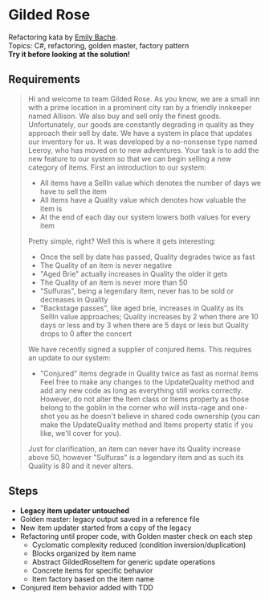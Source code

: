 # Gilded Rose

Refactoring kata by [Emily Bache](https://github.com/emilybache/GildedRose-Refactoring-Kata).  
Topics: C#, refactoring, golden master, factory pattern  
**Try it before looking at the solution!**

## Requirements

> Hi and welcome to team Gilded Rose. As you know, we are a small inn with a prime location in a prominent city ran by a friendly innkeeper named Allison. We also buy and sell only the finest goods. Unfortunately, our goods are constantly degrading in quality as they approach their sell by date. We have a system in place that updates our inventory for us. It was developed by a no-nonsense type named Leeroy, who has moved on to new adventures. Your task is to add the new feature to our system so that we can begin selling a new category of items. First an introduction to our system:
>
> - All items have a SellIn value which denotes the number of days we have to sell the item
> - All items have a Quality value which denotes how valuable the item is
> - At the end of each day our system lowers both values for every item
>
> Pretty simple, right? Well this is where it gets interesting:
> - Once the sell by date has passed, Quality degrades twice as fast
> - The Quality of an item is never negative
> - "Aged Brie" actually increases in Quality the older it gets
> - The Quality of an item is never more than 50
> - "Sulfuras", being a legendary item, never has to be sold or decreases in Quality
> - "Backstage passes", like aged brie, increases in Quality as its SellIn value approaches; Quality increases by 2 when there are 10 days or less and by 3 when there are 5 days or less but Quality drops to 0 after the concert
>
> We have recently signed a supplier of conjured items. This requires an update to our system:
> - "Conjured" items degrade in Quality twice as fast as normal items
Feel free to make any changes to the UpdateQuality method and add any new code as long as everything still works correctly. However, do not alter the Item class or Items property as those belong to the goblin in the corner who will insta-rage and one-shot you as he doesn't believe in shared code ownership (you can make the UpdateQuality method and Items property static if you like, we'll cover for you).
>
> Just for clarification, an item can never have its Quality increase above 50, however "Sulfuras" is a legendary item and as such its Quality is 80 and it never alters.

## Steps

- **Legacy item updater untouched**
- Golden master: legacy output saved in a reference file
- New item updater started from a copy of the legacy
- Refactoring until proper code, with Golden master check on each step
    - Cyclomatic complexity reduced (condition inversion/duplication)
    - Blocks organized by item name
    - Abstract GildedRoseItem for generic update operations
    - Concrete items for specific behavior
    - Item factory based on the item name
- Conjured item behavior added with TDD